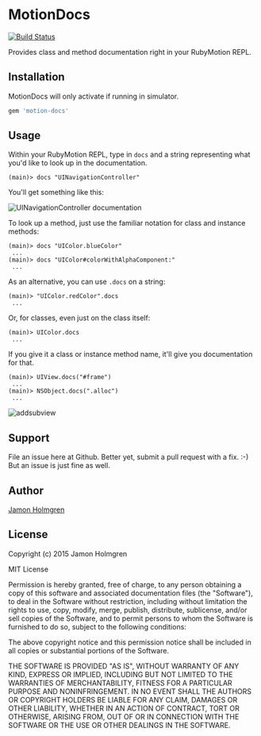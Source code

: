 # MotionDocs

[![Build Status](https://travis-ci.org/jamonholmgren/motion-docs.svg?branch=master)](https://travis-ci.org/jamonholmgren/motion-docs)

Provides class and method documentation right in your RubyMotion REPL.

## Installation

MotionDocs will only activate if running in simulator.

```ruby
gem 'motion-docs'
```

## Usage

Within your RubyMotion REPL, type in `docs` and a string representing what you'd like
to look up in the documentation.

```sh-session
(main)> docs "UINavigationController"
```

You'll get something like this:

![UINavigationController documentation](http://clrsight.co/jh/2015-02-20-uzah0.png?+)

To look up a method, just use the familiar notation for class and instance methods:

```sh-session
(main)> docs "UIColor.blueColor"
 ...
(main)> docs "UIColor#colorWithAlphaComponent:"
 ...
```

As an alternative, you can use `.docs` on a string:

```sh-session
(main)> "UIColor.redColor".docs
 ...
```

Or, for classes, even just on the class itself:

```sh-session
(main)> UIColor.docs
 ...
```

If you give it a class or instance method name, it'll give you documentation for that.

```sh-session
(main)> UIView.docs("#frame")
 ...
(main)> NSObject.docs(".alloc")
 ...
```

![addsubview](http://clrsight.co/jh/2015-02-20-kyrmu.png?+)

## Support

File an issue here at Github. Better yet, submit a pull request with a fix. :-)
But an issue is just fine as well.

## Author

[Jamon Holmgren](https://twitter.com/jamonholmgren)

## License

Copyright (c) 2015 Jamon Holmgren

MIT License

Permission is hereby granted, free of charge, to any person obtaining
a copy of this software and associated documentation files (the
"Software"), to deal in the Software without restriction, including
without limitation the rights to use, copy, modify, merge, publish,
distribute, sublicense, and/or sell copies of the Software, and to
permit persons to whom the Software is furnished to do so, subject to
the following conditions:

The above copyright notice and this permission notice shall be
included in all copies or substantial portions of the Software.

THE SOFTWARE IS PROVIDED "AS IS", WITHOUT WARRANTY OF ANY KIND,
EXPRESS OR IMPLIED, INCLUDING BUT NOT LIMITED TO THE WARRANTIES OF
MERCHANTABILITY, FITNESS FOR A PARTICULAR PURPOSE AND
NONINFRINGEMENT. IN NO EVENT SHALL THE AUTHORS OR COPYRIGHT HOLDERS BE
LIABLE FOR ANY CLAIM, DAMAGES OR OTHER LIABILITY, WHETHER IN AN ACTION
OF CONTRACT, TORT OR OTHERWISE, ARISING FROM, OUT OF OR IN CONNECTION
WITH THE SOFTWARE OR THE USE OR OTHER DEALINGS IN THE SOFTWARE.



